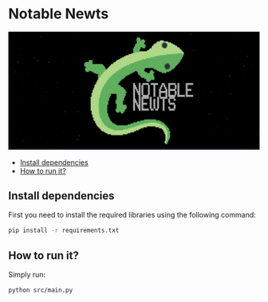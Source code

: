 # Notable Newts

![Notable Newts](./docs/images/team-logo.png)

<!-- START doctoc generated TOC please keep comment here to allow auto update -->
<!-- DON'T EDIT THIS SECTION, INSTEAD RE-RUN doctoc TO UPDATE -->

- [Install dependencies](#install-dependencies)
- [How to run it?](#how-to-run-it)

<!-- END doctoc generated TOC please keep comment here to allow auto update -->

## Install dependencies

First you need to install the required libraries using the following command:

```bash
pip install -r requirements.txt
```

## How to run it?

Simply run:

```bash
python src/main.py
```
